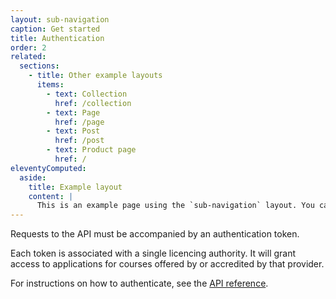 ```yaml
---
layout: sub-navigation
caption: Get started
title: Authentication
order: 2
related:
  sections:
    - title: Other example layouts
      items:
        - text: Collection
          href: /collection
        - text: Page
          href: /page
        - text: Post
          href: /post
        - text: Product page
          href: /
eleventyComputed:
  aside:
    title: Example layout
    content: |
      This is an example page using the `sub-navigation` layout. You can [view the source used to create this page on GitHub]({{ viewSource }}).
---
```


Requests to the API must be accompanied by an authentication token.

Each token is associated with a single licencing authority. It will grant access to applications for courses offered by or accredited by that provider.

For instructions on how to authenticate, see the [API reference](#).
